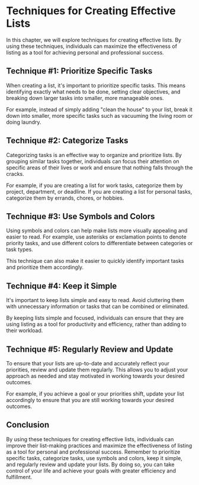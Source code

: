 Techniques for Creating Effective Lists
========================================================================================

In this chapter, we will explore techniques for creating effective lists. By using these techniques, individuals can maximize the effectiveness of listing as a tool for achieving personal and professional success.

Technique #1: Prioritize Specific Tasks
---------------------------------------

When creating a list, it's important to prioritize specific tasks. This means identifying exactly what needs to be done, setting clear objectives, and breaking down larger tasks into smaller, more manageable ones.

For example, instead of simply adding "clean the house" to your list, break it down into smaller, more specific tasks such as vacuuming the living room or doing laundry.

Technique #2: Categorize Tasks
------------------------------

Categorizing tasks is an effective way to organize and prioritize lists. By grouping similar tasks together, individuals can focus their attention on specific areas of their lives or work and ensure that nothing falls through the cracks.

For example, if you are creating a list for work tasks, categorize them by project, department, or deadline. If you are creating a list for personal tasks, categorize them by errands, chores, or hobbies.

Technique #3: Use Symbols and Colors
------------------------------------

Using symbols and colors can help make lists more visually appealing and easier to read. For example, use asterisks or exclamation points to denote priority tasks, and use different colors to differentiate between categories or task types.

This technique can also make it easier to quickly identify important tasks and prioritize them accordingly.

Technique #4: Keep it Simple
----------------------------

It's important to keep lists simple and easy to read. Avoid cluttering them with unnecessary information or tasks that can be combined or eliminated.

By keeping lists simple and focused, individuals can ensure that they are using listing as a tool for productivity and efficiency, rather than adding to their workload.

Technique #5: Regularly Review and Update
-----------------------------------------

To ensure that your lists are up-to-date and accurately reflect your priorities, review and update them regularly. This allows you to adjust your approach as needed and stay motivated in working towards your desired outcomes.

For example, if you achieve a goal or your priorities shift, update your list accordingly to ensure that you are still working towards your desired outcomes.

Conclusion
----------

By using these techniques for creating effective lists, individuals can improve their list-making practices and maximize the effectiveness of listing as a tool for personal and professional success. Remember to prioritize specific tasks, categorize tasks, use symbols and colors, keep it simple, and regularly review and update your lists. By doing so, you can take control of your life and achieve your goals with greater efficiency and fulfillment.
